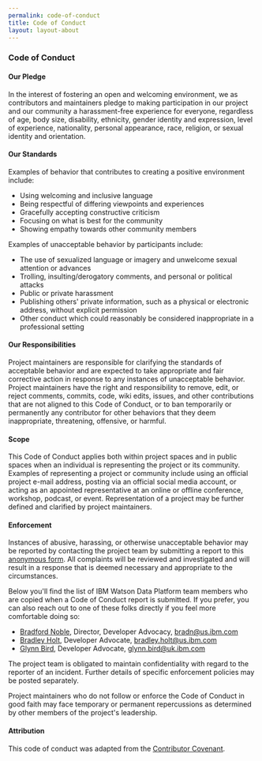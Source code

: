 ```yaml
---
permalink: code-of-conduct
title: Code of Conduct
layout: layout-about
---
```


### Code of Conduct

#### Our Pledge

In the interest of fostering an open and welcoming environment, we as contributors and maintainers pledge to making participation in our project and our community a harassment-free experience for everyone, regardless of age, body size, disability, ethnicity, gender identity and expression, level of experience, nationality, personal appearance, race, religion, or sexual identity and orientation.

#### Our Standards

Examples of behavior that contributes to creating a positive environment include:

<ul class="browser-default">
	<li>Using welcoming and inclusive language</li>
	<li>Being respectful of differing viewpoints and experiences</li>
	<li>Gracefully accepting constructive criticism</li>
	<li>Focusing on what is best for the community</li>
	<li>Showing empathy towards other community members</li>
</ul>

Examples of unacceptable behavior by participants include:

<ul class="browser-default">
	<li>The use of sexualized language or imagery and unwelcome sexual attention or advances</li>
	<li>Trolling, insulting/derogatory comments, and personal or political attacks</li>
	<li>Public or private harassment</li>
	<li>Publishing others' private information, such as a physical or electronic address, without explicit permission</li>
	<li>Other conduct which could reasonably be considered inappropriate in a professional setting</li>
</ul>

#### Our Responsibilities
Project maintainers are responsible for clarifying the standards of acceptable behavior and are expected to take appropriate and fair corrective action in response to any instances of unacceptable behavior.
Project maintainers have the right and responsibility to remove, edit, or reject comments, commits, code, wiki edits, issues, and other contributions that are not aligned to this Code of Conduct, or to ban temporarily or permanently any contributor for other behaviors that they deem inappropriate, threatening, offensive, or harmful.

#### Scope
This Code of Conduct applies both within project spaces and in public spaces when an individual is representing the project or its community. Examples of representing a project or community include using an official project e-mail address, posting via an official social media account, or acting as an appointed representative at an online or offline conference, workshop, podcast, or event. Representation of a project may be further defined and clarified by project maintainers.

#### Enforcement
Instances of abusive, harassing, or otherwise unacceptable behavior may be reported by contacting the project team by submitting a report to this [anonymous form](http://ibm.biz/wdp-advo-coc). All complaints will be reviewed and investigated and will result in a response that is deemed necessary and appropriate to the circumstances.

Below you'll find the list of IBM Watson Data Platform team members who are copied when a Code of Conduct report is submitted. If you prefer, you can also reach out to one of these folks directly if you feel more comfortable doing so:

<ul class="nobullets">
	<li><a href="https://twitter.com/bradnoble">Bradford Noble</a>, Director, Developer Advocacy, <a href="mailto:bradn@us.ibm.com">bradn@us.ibm.com</a></li>
	<li><a href="https://twitter.com/BradleyHolt">Bradley Holt</a>, Developer Advocate, <a href="mailto:bradley.holt@us.ibm.com">bradley.holt@us.ibm.com</a></li>
	<li><a href="https://twitter.com/glynn_bird">Glynn Bird</a>, Developer Advocate, <a href="mailto:glynn.bird@uk.ibm.com">glynn.bird@uk.ibm.com</a></li>
</ul>

The project team is obligated to maintain confidentiality with regard to the reporter of an incident. Further details of specific enforcement policies may be posted separately.

Project maintainers who do not follow or enforce the Code of Conduct in good faith may face temporary or permanent repercussions as determined by other members of the project's leadership.

#### Attribution
This code of conduct was adapted from the [Contributor Covenant](http://contributor-covenant.org/).